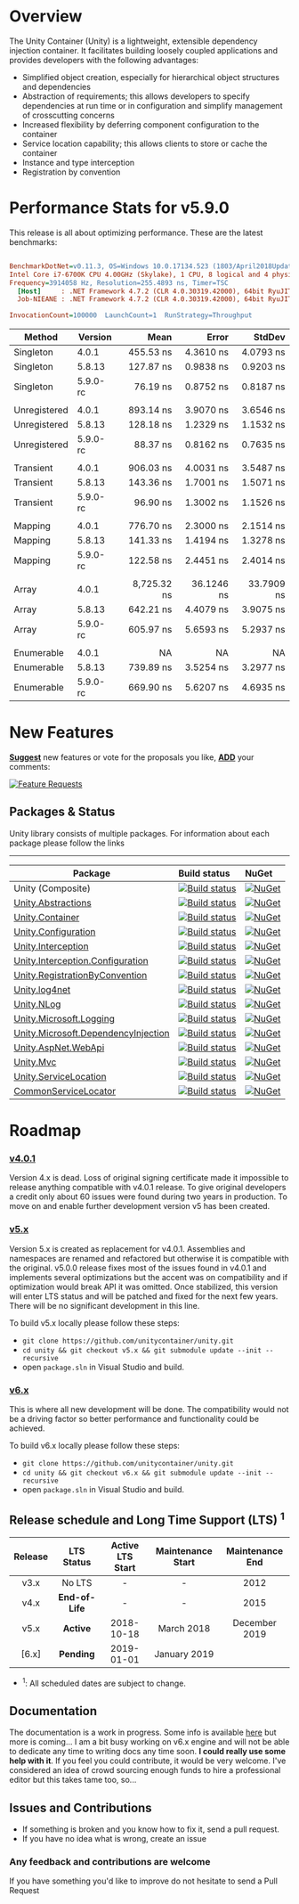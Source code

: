# Overview

The Unity Container (Unity) is a lightweight, extensible dependency injection container. It facilitates building loosely coupled applications and provides developers with the following advantages:

* Simplified object creation, especially for hierarchical object structures and dependencies
* Abstraction of requirements; this allows developers to specify dependencies at run time or in configuration and simplify management of crosscutting concerns
* Increased flexibility by deferring component configuration to the container
* Service location capability; this allows clients to store or cache the container
* Instance and type interception
* Registration by convention

# Performance Stats for v5.9.0

This release is all about optimizing performance.  These are the latest benchmarks:

``` ini

BenchmarkDotNet=v0.11.3, OS=Windows 10.0.17134.523 (1803/April2018Update/Redstone4)
Intel Core i7-6700K CPU 4.00GHz (Skylake), 1 CPU, 8 logical and 4 physical cores
Frequency=3914058 Hz, Resolution=255.4893 ns, Timer=TSC
  [Host]     : .NET Framework 4.7.2 (CLR 4.0.30319.42000), 64bit RyuJIT-v4.7.3260.0
  Job-NIEANE : .NET Framework 4.7.2 (CLR 4.0.30319.42000), 64bit RyuJIT-v4.7.3260.0

InvocationCount=100000  LaunchCount=1  RunStrategy=Throughput  

```
|       Method |  Version |        Mean |      Error |     StdDev |
|------------- |--------- |------------:|-----------:|-----------:|
|    Singleton | 4.0.1  |   455.53 ns |  4.3610 ns |  4.0793 ns |
|    Singleton | 5.8.13 |   127.87 ns |  0.9838 ns |  0.9203 ns |
|    Singleton | 5.9.0-rc |    76.19 ns |  0.8752 ns |  0.8187 ns |
|              |        |             |            |            |
| Unregistered | 4.0.1  |   893.14 ns |  3.9070 ns |  3.6546 ns |
| Unregistered | 5.8.13 |   128.18 ns |  1.2329 ns |  1.1532 ns |
| Unregistered | 5.9.0-rc  |    88.37 ns |  0.8162 ns |  0.7635 ns |
|              |        |             |            |            |
|    Transient | 4.0.1  |   906.03 ns |  4.0031 ns |  3.5487 ns |
|    Transient | 5.8.13 |   143.36 ns |  1.7001 ns |  1.5071 ns |
|    Transient | 5.9.0-rc  |    96.90 ns |  1.3002 ns |  1.1526 ns |
|              |        |             |            |            |
|      Mapping | 4.0.1  |   776.70 ns |  2.3000 ns |  2.1514 ns |
|      Mapping | 5.8.13 |   141.33 ns |  1.4194 ns |  1.3278 ns |
|      Mapping | 5.9.0-rc  |   122.58 ns |  2.4451 ns |  2.4014 ns |
|              |        |             |            |            |
|        Array | 4.0.1  | 8,725.32 ns | 36.1246 ns | 33.7909 ns |
|        Array | 5.8.13 |   642.21 ns |  4.4079 ns |  3.9075 ns |
|        Array | 5.9.0-rc  |   605.97 ns |  5.6593 ns |  5.2937 ns |
|              |        |             |            |            |
|   Enumerable | 4.0.1  |          NA |         NA |         NA |
|   Enumerable | 5.8.13 |   739.89 ns |  3.5254 ns |  3.2977 ns |
|   Enumerable | 5.9.0-rc  |   669.90 ns |  5.6207 ns |  4.6935 ns |




# New Features
[**Suggest**](https://feathub.com/unitycontainer/unity/features/new) new features or vote for the proposals you like, [**ADD**](https://feathub.com/unitycontainer/unity/features/new) your comments:

[![Feature Requests](http://feathub.com/unitycontainer/unity?format=svg)](http://feathub.com/unitycontainer/unity)


## Packages & Status
Unity library consists of multiple packages. For information about each package please follow the links

---
Package  | Build status | NuGet 
-------- | :------------ | :------------ 
Unity (Composite)    | [![Build status](https://ci.appveyor.com/api/projects/status/nv00dk4lax6oqd00/branch/master?svg=true)](https://ci.appveyor.com/project/unitycontainer/unity/branch/master)   | [![NuGet](https://img.shields.io/nuget/v/Unity.svg)](https://www.nuget.org/packages/Unity)
[Unity.Abstractions](https://github.com/unitycontainer/abstractions)  | [![Build status](https://ci.appveyor.com/api/projects/status/l3bwjwm7q10nrdus/branch/master?svg=true)](https://ci.appveyor.com/project/unitycontainer/abstractions/branch/master) | [![NuGet](https://img.shields.io/nuget/v/Unity.Abstractions.svg)](https://www.nuget.org/packages/Unity.Abstractions) 
[Unity.Container](https://github.com/unitycontainer/container)  | [![Build status](https://ci.appveyor.com/api/projects/status/s7s905q6xd6b2503/branch/master?svg=true)](https://ci.appveyor.com/project/unitycontainer/container/branch/master) | [![NuGet](https://img.shields.io/nuget/v/Unity.Container.svg)](https://www.nuget.org/packages/Unity.Container)
[Unity.Configuration](https://github.com/unitycontainer/configuration)  | [![Build status](https://ci.appveyor.com/api/projects/status/89jo5cuum6839j3b/branch/master?svg=true)](https://ci.appveyor.com/project/unitycontainer/configuration/branch/master) | [![NuGet](https://img.shields.io/nuget/v/Unity.Configuration.svg)](https://www.nuget.org/packages/Unity.Configuration)
[Unity.Interception](https://github.com/unitycontainer/interception)  | [![Build status](https://ci.appveyor.com/api/projects/status/xb5tbuxxqb381kxc/branch/master?svg=true)](https://ci.appveyor.com/project/unitycontainer/interception/branch/master) | [![NuGet](https://img.shields.io/nuget/v/Unity.Interception.svg)](https://www.nuget.org/packages/Unity.Interception)
[Unity.Interception.Configuration](https://github.com/unitycontainer/interception-configuration)  | [![Build status](https://ci.appveyor.com/api/projects/status/wh7x0lml55c483st/branch/master?svg=true)](https://ci.appveyor.com/project/unitycontainer/interception-configuration/branch/master) | [![NuGet](https://img.shields.io/nuget/v/Unity.Interception.Configuration.svg)](https://www.nuget.org/packages/Unity.Interception.Configuration) 
[Unity.RegistrationByConvention](https://github.com/unitycontainer/registration-by-convention)  |  [![Build status](https://ci.appveyor.com/api/projects/status/xv7bkc6v62g4w7n4/branch/master?svg=true)](https://ci.appveyor.com/project/unitycontainer/registration-by-convention/branch/master) | [![NuGet](https://img.shields.io/nuget/v/Unity.RegistrationByConvention.svg)](https://www.nuget.org/packages/Unity.RegistrationByConvention) 
[Unity.log4net](https://github.com/unitycontainer/log4net)  | [![Build status](https://ci.appveyor.com/api/projects/status/3x9gf21l6qqxo9rn/branch/master?svg=true)](https://ci.appveyor.com/project/unitycontainer/log4net/branch/master) | [![NuGet](https://img.shields.io/nuget/v/Unity.log4net.svg)](https://www.nuget.org/packages/Unity.log4net)
[Unity.NLog](https://github.com/unitycontainer/NLog)  | [![Build status](https://ci.appveyor.com/api/projects/status/2n3hvvtwugm9fafm/branch/master?svg=true)](https://ci.appveyor.com/project/unitycontainer/nlog/branch/master) | [![NuGet](https://img.shields.io/nuget/v/Unity.NLog.svg)](https://www.nuget.org/packages/Unity.NLog)
[Unity.Microsoft.Logging](https://github.com/unitycontainer/microsoft-logging)  | [![Build status](https://ci.appveyor.com/api/projects/status/r97hcdjf377ty6kq/branch/master?svg=true)](https://ci.appveyor.com/project/unitycontainer/microsoft-logging/branch/master) |  [![NuGet](https://img.shields.io/nuget/v/Unity.Microsoft.Logging.svg)](https://www.nuget.org/packages/Unity.Microsoft.Logging)
[Unity.Microsoft.DependencyInjection](https://github.com/unitycontainer/microsoft-dependency-injection)  | [![Build status](https://ci.appveyor.com/api/projects/status/sevk2yb2jokf8ltr/branch/master?svg=true)](https://ci.appveyor.com/project/unitycontainer/microsoft-dependency-injection/branch/master) | [![NuGet](https://img.shields.io/nuget/v/Unity.Microsoft.DependencyInjection.svg)](https://www.nuget.org/packages/Unity.Microsoft.DependencyInjection)
[Unity.AspNet.WebApi](https://github.com/unitycontainer/aspnet-webapi)  | [![Build status](https://ci.appveyor.com/api/projects/status/rn0ohbxtv6c0q726/branch/master?svg=true)](https://ci.appveyor.com/project/unitycontainer/aspnet-webapi/branch/master) | [![NuGet](https://img.shields.io/nuget/v/Unity.AspNet.WebApi.svg)](https://www.nuget.org/packages/Unity.AspNet.WebApi)
[Unity.Mvc](https://github.com/unitycontainer/aspnet-mvc)  | [![Build status](https://ci.appveyor.com/api/projects/status/ed670lsbm4sx95f0/branch/master?svg=true)](https://ci.appveyor.com/project/unitycontainer/aspnet-mvc/branch/master) | [![NuGet](https://img.shields.io/nuget/v/Unity.Mvc.svg)](https://www.nuget.org/packages/Unity.Mvc) 
[Unity.ServiceLocation](https://github.com/unitycontainer/service-location)  | [![Build status](https://ci.appveyor.com/api/projects/status/5q5129q417rg7xe2/branch/master?svg=true)](https://ci.appveyor.com/project/unitycontainer/service-location/branch/master) | [![NuGet](https://img.shields.io/nuget/v/Unity.ServiceLocation.svg)](https://www.nuget.org/packages/Unity.ServiceLocation) 
[CommonServiceLocator](https://github.com/unitycontainer/commonservicelocator)  | [![Build status](https://ci.appveyor.com/api/projects/status/dax8w8u3d5c6kv0a/branch/master?svg=true)](https://ci.appveyor.com/project/unitycontainer/commonservicelocator/branch/master) | [![NuGet](https://img.shields.io/nuget/v/commonservicelocator.svg)](https://www.nuget.org/packages/CommonServiceLocator)




# Roadmap

### [v4.0.1](https://github.com/unitycontainer/unity/tree/a370e3cd8c0f9aa5f505e896ef5225f42711d361)

Version 4.x is dead. Loss of original signing certificate made it impossible to release anything compatible with v4.0.1 release. To give original developers a credit only about 60 issues were found during two years in production. To move on and enable further development version v5 has been created.

### [v5.x](https://github.com/unitycontainer/unity/tree/v5.x)

Version 5.x is created as replacement for v4.0.1. Assemblies and namespaces are renamed and refactored but otherwise it is compatible with the original. v5.0.0 release fixes most of the issues found in v4.0.1 and implements several optimizations but the accent was on compatibility and if optimization would break API it was omitted. Once stabilized, this version will enter LTS status and will be patched and fixed for the next few years. There will be no significant development in this line.

To build v5.x locally please follow these steps:
- `git clone https://github.com/unitycontainer/unity.git`
- `cd unity && git checkout v5.x && git submodule update --init --recursive`
- open `package.sln` in Visual Studio and build.



### [v6.x](https://github.com/unitycontainer/unity/tree/v6.x)

This is where all new development will be done. 
The compatibility would not be a driving factor so better performance and functionality could be achieved. 

To build v6.x locally please follow these steps:
- `git clone https://github.com/unitycontainer/unity.git`
- `cd unity && git checkout v6.x && git submodule update --init --recursive`
- open `package.sln` in Visual Studio and build.


## Release schedule and Long Time Support (LTS) <sup>1</sup>

| Release |  LTS Status   | Active LTS Start | Maintenance Start | Maintenance End |
|   :--:  |    :---:      |       :---:      |       :---:       |      :---:      |
|  v3.x   |    No LTS     |         -        |         -         |      2012       |
|  v4.x   |**End-of-Life**|         -        |         -         |      2015       |
|  v5.x   |**Active**     |    2018-10-18    |    March 2018     |  December 2019  |
| [6.x]   |**Pending**    |    2019-01-01    |  January 2019     |                 |

* <sup>1</sup>: All scheduled dates are subject to change.




## Documentation

The documentation is a work in progress. Some info is available [here](https://unitycontainer.github.io) but more is coming...
I am a bit busy working on v6.x engine and will not be able to dedicate any time to writing docs any time soon. **I could really use some help with it**. If you feel you could contribute, it would be very welcome.
I've considered an idea of crowd sourcing enough funds to hire a professional editor but this takes tame too, so...


## Issues and Contributions

- If something is broken and you know how to fix it, send a pull request. 
- If you have no idea what is wrong, create an issue

### Any feedback and contributions are welcome

If you have something you'd like to improve do not hesitate to send a Pull Request


